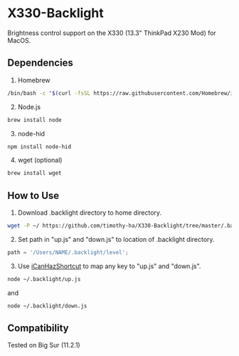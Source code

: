 # X330-Backlight
Brightness control support on the X330 (13.3" ThinkPad X230 Mod) for MacOS.

## Dependencies
1. Homebrew
```bash
/bin/bash -c "$(curl -fsSL https://raw.githubusercontent.com/Homebrew/install/HEAD/install.sh)"
```
2. Node.js
```bash
brew install node
```
3. node-hid
```bash
npm install node-hid
```
4. wget (optional)
```bash
brew install wget
```

## How to Use
1. Download .backlight directory to home directory.
```bash
wget -P ~/ https://github.com/timothy-ha/X330-Backlight/tree/master/.backlight
```
2. Set path in "up.js" and "down.js" to location of .backlight directory.
```js
path = '/Users/NAME/.backlight/level';
```
3. Use [iCanHazShortcut](https://github.com/deseven/icanhazshortcut) to map any key to "up.js" and "down.js".

```bash
node ~/.backlight/up.js
```
and
```bash
node ~/.backlight/down.js
```
## Compatibility
Tested on Big Sur (11.2.1)